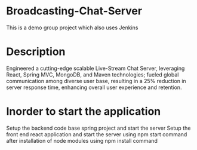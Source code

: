 # Broadcasting-Chat-Server
 This is a demo group project which also uses Jenkins

# Description
Engineered a cutting-edge scalable Live-Stream Chat Server, leveraging React, Spring MVC, MongoDB, and Maven technologies; fueled global communication among diverse user base, resulting in a 25% reduction in server response time, enhancing overall user experience and retention.

# Inorder to start the application
Setup the backend code base spring project and start the server 
Setup the front end react application and start the server using npm start command after installation of node modules using npm install command